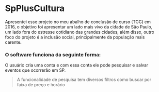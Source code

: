 # SpPlusCultura
Apresentei esse projeto no meu abalho de conclusão de curso (TCC) em 2016, o objetivo foi apresentar um lado mais vivo da cidade de São Paulo, um lado fora do estresse cotidiano das grandes cidades, além disso, outro foco do projeto é a inclusão social, principalmente da população mais carente.
### O software funciona da seguinte forma: 
O usuário cria uma conta e com essa conta ele pode pesquisar e salvar eventos que ocorrerão em SP. 
>A funcionalidade de pesquisa tem diversos filtros como buscar por faixa de preço e horário 
